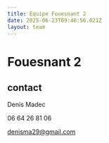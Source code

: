 ```yaml
---
title: Équipe Fouesnant 2
date: 2025-06-23T09:46:56.021Z
layout: team
---
```


# Fouesnant 2



## contact 

Denis Madec

06 64 26 81 06

denisma29@gmail.com

